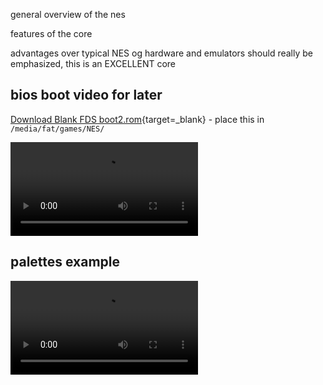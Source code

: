 general overview of the nes

features of the core

advantages over typical NES og hardware and emulators should really be emphasized, this is an EXCELLENT core

## bios boot video for later
[Download Blank FDS boot2.rom](files/boot2.rom){target=_blank} - place this in `/media/fat/games/NES/`

![type:video](videos/fdsbios.mp4)

## palettes example
![type:video](videos/palettes.mp4)
